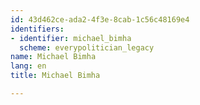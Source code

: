 ```yaml
---
id: 43d462ce-ada2-4f3e-8cab-1c56c48169e4
identifiers:
- identifier: michael_bimha
  scheme: everypolitician_legacy
name: Michael Bimha
lang: en
title: Michael Bimha

---
```

